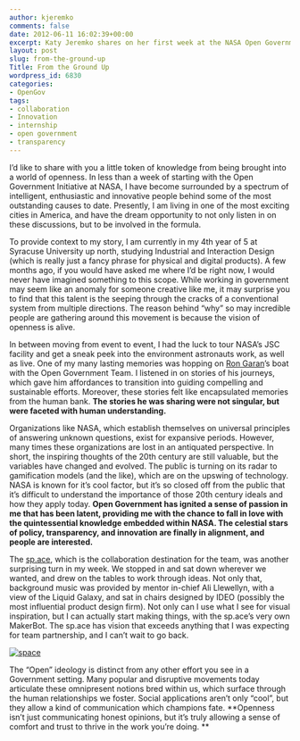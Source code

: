```yaml
---
author: kjeremko
comments: false
date: 2012-06-11 16:02:39+00:00
excerpt: Katy Jeremko shares on her first week at the NASA Open Government Initiative.
layout: post
slug: from-the-ground-up
Title: From the Ground Up
wordpress_id: 6830
categories:
- OpenGov
tags:
- collaboration
- Innovation
- internship
- open government
- transparency
---
```


I’d like to share with you a little token of knowledge from being brought into a world of openness. In less than a week of starting with the Open Government Initiative at NASA, I have become surrounded by a spectrum of intelligent, enthusiastic and innovative people behind some of the most outstanding causes to date. Presently, I am living in one of the most exciting cities in America, and have the dream opportunity to not only listen in on these discussions, but to be involved in the formula.

To provide context to my story, I am currently in my 4th year of 5 at Syracuse University up north, studying Industrial and Interaction Design (which is really just a fancy phrase for physical and digital products). A few months ago, if you would have asked me where I’d be right now, I would never have imagined something to this scope. While working in government may seem like an anomaly for someone creative like me, it may surprise you to find that this talent is the seeping through the cracks of a conventional system from multiple directions. The reason behind “why” so may incredible people are gathering around this movement is because the vision of openness is alive.

In between moving from event to event, I had the luck to tour NASA’s JSC facility and get a sneak peek into the environment astronauts work, as well as live. One of my many lasting memories was hopping on [Ron Garan](http://open.nasa.gov/blog/author/rgaran/)’s boat with the Open Government Team. I listened in on stories of his journeys, which gave him affordances to transition into guiding compelling and sustainable efforts. Moreover, these stories felt like encapsulated memories from the human bank. **The stories he was sharing were not singular, but were faceted with human understanding.**

Organizations like NASA, which establish themselves on universal principles of answering unknown questions, exist for expansive periods. However, many times these organizations are lost in an antiquated perspective. In short, the inspiring thoughts of the 20th century are still valuable, but the variables have changed and evolved. The public is turning on its radar to gamification models (and the like), which are on the upswing of technology. NASA is known for it’s cool factor, but it’s so closed off from the public that it’s difficult to understand the importance of those 20th century ideals and how they apply today. **Open Government has ignited a sense of passion in me that has been latent, providing me with the chance to fall in love with the quintessential knowledge embedded within NASA. The celestial stars of policy, transparency, and innovation are finally in alignment, and people are interested.**

The [sp.ace](http://open.nasa.gov/space/), which is the collaboration destination for the team, was another surprising turn in my week. We stopped in and sat down wherever we wanted, and drew on the tables to work through ideas. Not only that, background music was provided by mentor in-chief Ali Llewellyn, with a view of the Liquid Galaxy, and sat in chairs designed by IDEO (possibly the most influential product design firm). Not only can I use what I see for visual inspiration, but I can actually start making things, with the sp.ace’s very own MakerBot. The sp.ace has vision that exceeds anything that I was expecting for team partnership, and I can’t wait to go back.

[![space](http://open.nasa.gov/wp-content/uploads/2012/03/space-1024x764.jpg)](http://open.nasa.gov/wp-content/uploads/2012/03/space.jpg)



























The “Open” ideology is distinct from any other effort you see in a Government setting. Many popular and disruptive movements today articulate these omnipresent notions bred within us, which surface through the human relationships we foster. Social applications aren’t only “cool”, but they allow a kind of communication which champions fate. **Openness isn’t just communicating honest opinions, but it’s truly allowing a sense of comfort and trust to thrive in the work you’re doing. **
